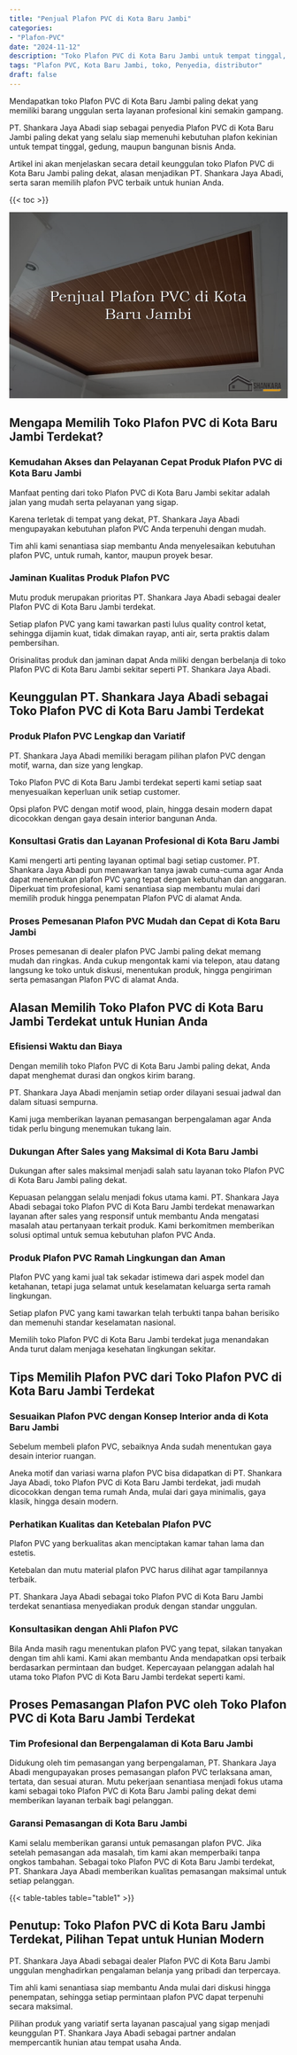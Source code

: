 ```yaml
---
title: "Penjual Plafon PVC di Kota Baru Jambi"
categories: 
- "Plafon-PVC"
date: "2024-11-12"
description: "Toko Plafon PVC di Kota Baru Jambi untuk tempat tinggal, kantor, serta toko. Produk unggulan, pilihan motif, warna menarik, dengan layanan pemasangan dikerjakan oleh tim profesional serta garansi resmi!|Servis penjualan Plafon PVC di Kota Baru Jambi bagi kebutuhan tempat tinggal, kantor, atau toko, dengan produk berkualitas dan instalasi oleh tenaga ahli ahli dan jaminan resmi.|Pilihan Plafon PVC di Kota Baru Jambi yang terbukti bagi rumah, office, serta ritel, bersama produk unggulan dan penempatan dikerjakan oleh tenaga ahli profesional dan garansi resmi.|Penjualan Plafon PVC di Kota Baru Jambi untuk tempat tinggal, perkantoran, dan gerai, dengan produk unggulan dan pemasangan oleh tim berpengalaman, disertai dengan kepastian resmi.}"
tags: "Plafon PVC, Kota Baru Jambi, toko, Penyedia, distributor"
draft: false
---
```


Mendapatkan toko Plafon PVC di Kota Baru Jambi paling dekat yang memiliki barang unggulan serta layanan profesional kini semakin gampang.

PT. Shankara Jaya Abadi siap sebagai penyedia Plafon PVC di Kota Baru Jambi paling dekat yang selalu siap memenuhi kebutuhan plafon kekinian untuk tempat tinggal, gedung, maupun bangunan bisnis Anda.

Artikel ini akan menjelaskan secara detail keunggulan toko Plafon PVC di Kota Baru Jambi paling dekat, alasan menjadikan PT. Shankara Jaya Abadi, serta saran memilih plafon PVC terbaik untuk hunian Anda.

{{< toc >}}

![Penjual Plafon PVC di Kota Baru Jambi](/images/Plafon-PVC/Penjual-Plafon-PVC-di-Kota-Baru-Jambi.png)


## Mengapa Memilih Toko Plafon PVC di Kota Baru Jambi Terdekat?

### Kemudahan Akses dan Pelayanan Cepat Produk Plafon PVC di Kota Baru Jambi

Manfaat penting dari toko Plafon PVC di Kota Baru Jambi sekitar adalah jalan yang mudah serta pelayanan yang sigap.

Karena terletak di tempat yang dekat, PT. Shankara Jaya Abadi mengupayakan kebutuhan plafon PVC Anda terpenuhi dengan mudah.

Tim ahli kami senantiasa siap membantu Anda menyelesaikan kebutuhan plafon PVC, untuk rumah, kantor, maupun proyek besar.

### Jaminan Kualitas Produk Plafon PVC

Mutu produk merupakan prioritas PT. Shankara Jaya Abadi sebagai dealer Plafon PVC di Kota Baru Jambi terdekat.

Setiap plafon PVC yang kami tawarkan pasti lulus quality control ketat, sehingga dijamin kuat, tidak dimakan rayap, anti air, serta praktis dalam pembersihan.

Orisinalitas produk dan jaminan dapat Anda miliki dengan berbelanja di toko Plafon PVC di Kota Baru Jambi sekitar seperti PT. Shankara Jaya Abadi.

## Keunggulan PT. Shankara Jaya Abadi sebagai Toko Plafon PVC di Kota Baru Jambi Terdekat

### Produk Plafon PVC Lengkap dan Variatif

PT. Shankara Jaya Abadi memiliki beragam pilihan plafon PVC dengan motif, warna, dan size yang lengkap.

Toko Plafon PVC di Kota Baru Jambi terdekat seperti kami setiap saat menyesuaikan keperluan unik setiap customer.

Opsi plafon PVC dengan motif wood, plain, hingga desain modern dapat dicocokkan dengan gaya desain interior bangunan Anda.

### Konsultasi Gratis dan Layanan Profesional di Kota Baru Jambi

Kami mengerti arti penting layanan optimal bagi setiap customer. PT. Shankara Jaya Abadi pun menawarkan tanya jawab cuma-cuma agar Anda dapat menentukan plafon PVC yang tepat dengan kebutuhan dan anggaran. Diperkuat tim profesional, kami senantiasa siap membantu mulai dari memilih produk hingga penempatan Plafon PVC di alamat Anda.

### Proses Pemesanan Plafon PVC Mudah dan Cepat di Kota Baru Jambi

Proses pemesanan di dealer plafon PVC Jambi paling dekat memang mudah dan ringkas. Anda cukup mengontak kami via telepon, atau datang langsung ke toko untuk diskusi, menentukan produk, hingga pengiriman serta pemasangan Plafon PVC di alamat Anda.

## Alasan Memilih Toko Plafon PVC di Kota Baru Jambi Terdekat untuk Hunian Anda

### Efisiensi Waktu dan Biaya

Dengan memilih toko Plafon PVC di Kota Baru Jambi paling dekat, Anda dapat menghemat durasi dan ongkos kirim barang.

PT. Shankara Jaya Abadi menjamin setiap order dilayani sesuai jadwal dan dalam situasi sempurna.

Kami juga memberikan layanan pemasangan berpengalaman agar Anda tidak perlu bingung menemukan tukang lain.

### Dukungan After Sales yang Maksimal di Kota Baru Jambi

Dukungan after sales maksimal menjadi salah satu layanan toko Plafon PVC di Kota Baru Jambi paling dekat.

Kepuasan pelanggan selalu menjadi fokus utama kami. PT. Shankara Jaya Abadi sebagai toko Plafon PVC di Kota Baru Jambi terdekat menawarkan layanan after sales yang responsif untuk membantu Anda mengatasi masalah atau pertanyaan terkait produk. Kami berkomitmen memberikan solusi optimal untuk semua kebutuhan plafon PVC Anda.

### Produk Plafon PVC Ramah Lingkungan dan Aman

Plafon PVC yang kami jual tak sekadar istimewa dari aspek model dan ketahanan, tetapi juga selamat untuk keselamatan keluarga serta ramah lingkungan.

Setiap plafon PVC yang kami tawarkan telah terbukti tanpa bahan berisiko dan memenuhi standar keselamatan nasional.

Memilih toko Plafon PVC di Kota Baru Jambi terdekat juga menandakan Anda turut dalam menjaga kesehatan lingkungan sekitar.

## Tips Memilih Plafon PVC dari Toko Plafon PVC di Kota Baru Jambi Terdekat

### Sesuaikan Plafon PVC dengan Konsep Interior anda di Kota Baru Jambi

Sebelum membeli plafon PVC, sebaiknya Anda sudah menentukan gaya desain interior ruangan.

Aneka motif dan variasi warna plafon PVC bisa didapatkan di PT. Shankara Jaya Abadi, toko Plafon PVC di Kota Baru Jambi terdekat, jadi mudah dicocokkan dengan tema rumah Anda, mulai dari gaya minimalis, gaya klasik, hingga desain modern.

### Perhatikan Kualitas dan Ketebalan Plafon PVC

Plafon PVC yang berkualitas akan menciptakan kamar tahan lama dan estetis.

Ketebalan dan mutu material plafon PVC harus dilihat agar tampilannya terbaik.

PT. Shankara Jaya Abadi sebagai toko Plafon PVC di Kota Baru Jambi terdekat senantiasa menyediakan produk dengan standar unggulan.

### Konsultasikan dengan Ahli Plafon PVC

Bila Anda masih ragu menentukan plafon PVC yang tepat, silakan tanyakan dengan tim ahli kami. Kami akan membantu Anda mendapatkan opsi terbaik berdasarkan permintaan dan budget. Kepercayaan pelanggan adalah hal utama toko Plafon PVC di Kota Baru Jambi terdekat seperti kami.

## Proses Pemasangan Plafon PVC oleh Toko Plafon PVC di Kota Baru Jambi Terdekat

### Tim Profesional dan Berpengalaman di Kota Baru Jambi

Didukung oleh tim pemasangan yang berpengalaman, PT. Shankara Jaya Abadi mengupayakan proses pemasangan plafon PVC terlaksana aman, tertata, dan sesuai aturan. Mutu pekerjaan senantiasa menjadi fokus utama kami sebagai toko Plafon PVC di Kota Baru Jambi paling dekat demi memberikan layanan terbaik bagi pelanggan.

### Garansi Pemasangan di Kota Baru Jambi

Kami selalu memberikan garansi untuk pemasangan plafon PVC. Jika setelah pemasangan ada masalah, tim kami akan memperbaiki tanpa ongkos tambahan. Sebagai toko Plafon PVC di Kota Baru Jambi terdekat, PT. Shankara Jaya Abadi memberikan kualitas pemasangan maksimal untuk setiap pelanggan.

{{< table-tables table="table1" >}}

## Penutup: Toko Plafon PVC di Kota Baru Jambi Terdekat, Pilihan Tepat untuk Hunian Modern

PT. Shankara Jaya Abadi sebagai dealer Plafon PVC di Kota Baru Jambi unggulan menghadirkan pengalaman belanja yang pribadi dan terpercaya.

Tim ahli kami senantiasa siap membantu Anda mulai dari diskusi hingga penempatan, sehingga setiap permintaan plafon PVC dapat terpenuhi secara maksimal.

Pilihan produk yang variatif serta layanan pascajual yang sigap menjadi keunggulan PT. Shankara Jaya Abadi sebagai partner andalan mempercantik hunian atau tempat usaha Anda.